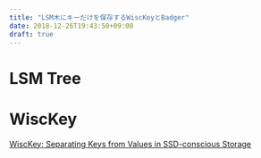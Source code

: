 ```yaml
---
title: "LSM木にキーだけを保存するWiscKeyとBadger"
date: 2018-12-26T19:43:50+09:00
draft: true
---
```


# LSM Tree

# WiscKey

[WiscKey: Separating Keys from Values in SSD-conscious Storage](https://www.usenix.org/node/194425)

# 

